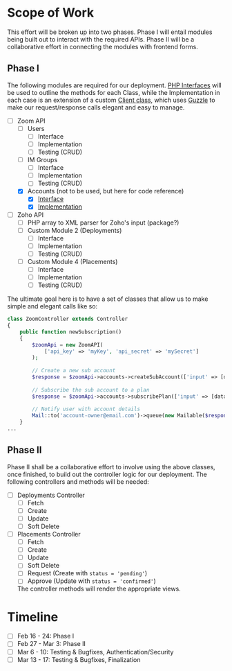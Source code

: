 # Scope of Work

This effort will be broken up into two phases. Phase I will entail modules being built out to interact with the required APIs. Phase II will be a collaborative effort in connecting the modules with frontend forms.

## Phase I
The following modules are required for our deployment. [PHP Interfaces](http://php.net/manual/en/language.oop5.interfaces.php) will be used to outline the methods for each Class, while the Implementation in each case is an extension of a custom [Client class](https://github.com/revolverobotics/tools-sales-ops/blob/master/src/SalesOpz/Client/Client.php), which uses [Guzzle](http://docs.guzzlephp.org/en/latest/) to make our request/response calls elegant and easy to manage.

* [ ] Zoom API
  * [ ] Users
    * [ ] Interface
    * [ ] Implementation
    * [ ] Testing (CRUD)
  * [ ] IM Groups
    * [ ] Interface
    * [ ] Implementation
    * [ ] Testing (CRUD)
  * [x] Accounts (not to be used, but here for code reference)
    * [x] [Interface](https://github.com/revolverobotics/tools-sales-ops/blob/master/src/SalesOpz/Contracts/Service/Zoom/AccountInterface.php)
    * [x] [Implementation](https://github.com/revolverobotics/tools-sales-ops/blob/master/src/SalesOpz/Service/Zoom/Accounts.php)
* [ ] Zoho API
  * [ ] PHP array to XML parser for Zoho's input (package?)
  * [ ] Custom Module 2 (Deployments)
    * [ ] Interface
    * [ ] Implementation
    * [ ] Testing (CRUD)
  * [ ] Custom Module 4 (Placements)
    * [ ] Interface
    * [ ] Implementation
    * [ ] Testing (CRUD)

The ultimate goal here is to have a set of classes that allow us to make simple and elegant calls like so:
```php
class ZoomController extends Controller
{
    public function newSubscription()
    {
        $zoomApi = new ZoomAPI(
            ['api_key' => 'myKey', 'api_secret' => 'mySecret']
        );
        
        // Create a new sub account
        $response = $zoomApi->accounts->createSubAccount(['input' => [data]]);
        
        // Subscribe the sub account to a plan
        $response = $zoomApi->accounts->subscribePlan(['input' => [data]]);
        
        // Notify user with account details
        Mail::to('account-owner@email.com')->queue(new Mailable($response));
    }
...
```

## Phase II
Phase II shall be a collaborative effort to involve using the above classes, once finished, to build out the controller logic for our deployment. The following controllers and methods will be needed:
* [ ] Deployments Controller
  * [ ] Fetch
  * [ ] Create
  * [ ] Update
  * [ ] Soft Delete
* [ ] Placements Controller
  * [ ] Fetch
  * [ ] Create
  * [ ] Update
  * [ ] Soft Delete
  * [ ] Request (Create with `status = 'pending'`)
  * [ ] Approve (Update with `status = 'confirmed'`)
  
  The controller methods will render the appropriate views.

# Timeline
* [ ] Feb 16 - 24: Phase I
* [ ] Feb 27 - Mar 3: Phase II
* [ ] Mar 6 - 10: Testing & Bugfixes, Authentication/Security
* [ ] Mar 13 - 17: Testing & Bugfixes, Finalization
